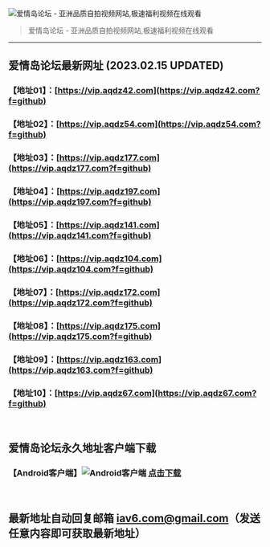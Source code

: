 ![爱情岛论坛 - 亚洲品质自拍视频网站,极速福利视频在线观看](http://ww1.sinaimg.cn/large/007drMcOgy1g5i6x3ua0xj30eg0393yo.jpg)
> 爱情岛论坛 - 亚洲品质自拍视频网站,极速福利视频在线观看

---

## 爱情岛论坛最新网址 (2023.02.15 UPDATED)
### 【地址01】：[https://vip.aqdz42.com](https://vip.aqdz42.com?f=github)
### 【地址02】：[https://vip.aqdz54.com](https://vip.aqdz54.com?f=github)
### 【地址03】：[https://vip.aqdz177.com](https://vip.aqdz177.com?f=github)
### 【地址04】：[https://vip.aqdz197.com](https://vip.aqdz197.com?f=github)
### 【地址05】：[https://vip.aqdz141.com](https://vip.aqdz141.com?f=github)
### 【地址06】：[https://vip.aqdz104.com](https://vip.aqdz104.com?f=github)
### 【地址07】：[https://vip.aqdz172.com](https://vip.aqdz172.com?f=github)
### 【地址08】：[https://vip.aqdz175.com](https://vip.aqdz175.com?f=github)
### 【地址09】：[https://vip.aqdz163.com](https://vip.aqdz163.com?f=github)
### 【地址10】：[https://vip.aqdz67.com](https://vip.aqdz67.com?f=github)
<br>

## 爱情岛论坛永久地址客户端下载
### 【Android客户端】![Android客户端](https://ww1.sinaimg.cn/large/007drMcOgy1fzljgv278jj300f00ia9t.jpg) [点击下载](https://app.aqdlt.app/v1/aqdlt_android_0828.apk)

<br>

## 最新地址自动回复邮箱 [iav6.com@gmail.com](mailto:iav6.com@gmail.com)（发送任意内容即可获取最新地址）
